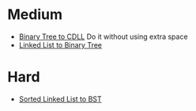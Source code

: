 # Medium
- [Binary Tree to CDLL](https://www.geeksforgeeks.org/problems/binary-tree-to-cdll/1?itm_source=geeksforgeeks&itm_medium=article&itm_campaign=practice_card) Do it without using extra space
- [Linked List to Binary Tree](https://www.geeksforgeeks.org/problems/make-binary-tree/1?itm_source=geeksforgeeks&itm_medium=article&itm_campaign=practice_card) 

# Hard
- [Sorted Linked List to BST](https://www.geeksforgeeks.org/problems/sorted-list-to-bst/1?itm_source=geeksforgeeks&itm_medium=article&itm_campaign=practice_card)
